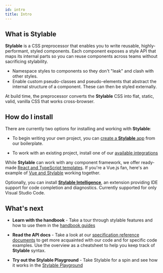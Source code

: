 ```yaml
---
id: intro
title: Intro
---
```


## What is Stylable

**Stylable** is a CSS preprocessor that enables you to write reusable, highly-performant, styled components. Each component exposes a style API that maps its internal parts so you can reuse components across teams without sacrificing stylability.

- Namespace styles to components so they don't "leak" and clash with other styles.
- Enable custom pseudo-classes and pseudo-elements that abstract the internal structure of a component. These can then be styled externally.

At build time, the preprocessor converts the **Stylable** CSS into flat, static, valid, vanilla CSS that works cross-browser.

## How do I install

There are currently two options for installing and working with **Stylable**:

- To begin writing your own project, you can [create a **Stylable** app](./install-configure.md) from our boilerplate.

- To work with an existing project, install one of our [available integrations](./integrations)

While **Stylable** can work with any component framework, we offer ready-made [React and TypeScript templates](./install-configure.md). If you're a Vue.js fan, here's an example of [Vue and Stylable](https://github.com/wix-playground/stylable-vue-example) working together.

Optionally, you can install [**Stylable Intelligence**](./stylable-intelligence.md), an extension providing IDE support for code completion and diagnostics. Currently supported for only Visual Studio Code.

## What's next

- **Learn with the handbook** - Take a tour through stylable features and how to use them in the [handbook guides](../guides/handbook/intro.md)

- **Read the API docs** - Take a look at our [specification reference documents](../references/cheatsheet.mdx) to get more acquainted with our code and for specific code examples. Use the overview as a cheatsheet to help you keep track of **Stylable** syntax.

- **Try out the Stylable Playground** - Take Stylable for a spin and see how it works in the [Stylable Playground](../playground/index.html) 